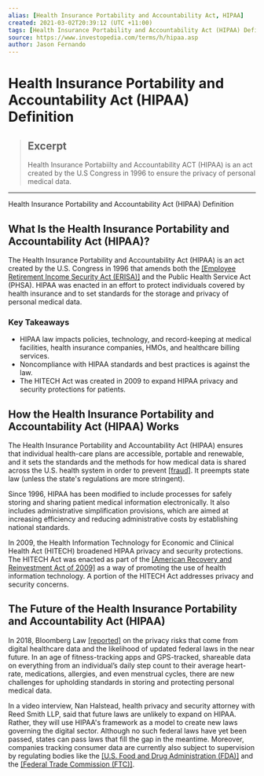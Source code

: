 ```yaml
---
alias: [Health Insurance Portability and Accountability Act, HIPAA]
created: 2021-03-02T20:39:12 (UTC +11:00)
tags: [Health Insurance Portability and Accountability Act (HIPAA) Definition, Health Insurance Portability and Accountability Act (HIPAA) Definition]
source: https://www.investopedia.com/terms/h/hipaa.asp
author: Jason Fernando
---
```


# Health Insurance Portability and Accountability Act (HIPAA) Definition

> ## Excerpt
> Health Insurance Portabiilty and Accountability ACT (HIPAA) is an act created by the U.S Congress in 1996 to ensure the privacy of personal medical data.

---

Health Insurance Portability and Accountability Act (HIPAA) Definition
## What Is the Health Insurance Portability and Accountability Act (HIPAA)?

The Health Insurance Portability and Accountability Act (HIPAA) is an act created by the U.S. Congress in 1996 that amends both the [[Employee Retirement Income Security Act (ERISA)]](https://www.investopedia.com/terms/e/erisa.asp) and the Public Health Service Act (PHSA). HIPAA was enacted in an effort to protect individuals covered by health insurance and to set standards for the storage and privacy of personal medical data.

### Key Takeaways

-   HIPAA law impacts policies, technology, and record-keeping at medical facilities, health insurance companies, HMOs, and healthcare billing services. 
-   Noncompliance with HIPAA standards and best practices is against the law.
-   The HITECH Act was created in 2009 to expand HIPAA privacy and security protections for patients.

## How the Health Insurance Portability and Accountability Act (HIPAA) Works

The Health Insurance Portability and Accountability Act (HIPAA) ensures that individual health-care plans are accessible, portable and renewable, and it sets the standards and the methods for how medical data is shared across the U.S. health system in order to prevent [[fraud]](https://www.investopedia.com/terms/f/fraud.asp). It preempts state law (unless the state's regulations are more stringent).

Since 1996, HIPAA has been modified to include processes for safely storing and sharing patient medical information electronically. It also includes administrative simplification provisions, which are aimed at increasing efficiency and reducing administrative costs by establishing national standards.

In 2009, the Health Information Technology for Economic and Clinical Health Act (HITECH) broadened HIPAA privacy and security protections. The HITECH Act was enacted as part of the [[American Recovery and Reinvestment Act of 2009]](https://www.investopedia.com/terms/a/american-recovery-and-reinvestment-act.asp) as a way of promoting the use of health information technology. A portion of the HITECH Act addresses privacy and security concerns.

## The Future of the Health Insurance Portability and Accountability Act (HIPAA)

In 2018, Bloomberg Law [[reported]](https://news.bloomberglaw.com/health-law-and-business/video-your-fitbit-steps-may-not-be-protected-by-federal-law) on the privacy risks that come from digital healthcare data and the likelihood of updated federal laws in the near future. In an age of fitness-tracking apps and GPS-tracked, shareable data on everything from an individual’s daily step count to their average heart-rate, medications, allergies, and even menstrual cycles, there are new challenges for upholding standards in storing and protecting personal medical data.

In a video interview, Nan Halstead, health privacy and security attorney with Reed Smith LLP, said that future laws are unlikely to expand on HIPAA. Rather, they will use HIPAA's framework as a model to create new laws governing the digital sector. Although no such federal laws have yet been passed, states can pass laws that fill the gap in the meantime. Moreover, companies tracking consumer data are currently also subject to supervision by regulating bodies like the [[U.S. Food and Drug Administration (FDA)]](https://www.investopedia.com/terms/f/fda.asp) and the [[Federal Trade Commission (FTC)]](https://www.investopedia.com/terms/f/ftc.asp).
